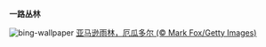 
**一路丛林**

![bing-wallpaper](https://www.bing.com/th?id=OHR.AmazonEcuador_ZH-CN2864991745_1920x1080.jpg)
[亚马逊雨林，厄瓜多尔 (© Mark Fox/Getty Images)](https://www.bing.com/search?q=%E5%8E%84%E7%93%9C%E5%A4%9A%E5%B0%94%E7%9A%84%E4%BA%9A%E9%A9%AC%E9%80%8A%E9%9B%A8%E6%9E%97&amp;form=hpcapt&amp;mkt=zh-cn)
  